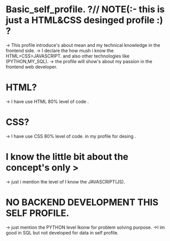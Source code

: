 # Basic_self_profile. ?// NOTE(:- this is just  a HTML&CSS desinged profile :) ?

-> This profile introduce's about mean and my technical knowledge in the frontend side.
-> I declare the how mush i know the HTML>CSS>JAVASCRIPT. and also other technologies like (PYTHON,MY_SQL).
-> the profile will show's about my passion in the frontend web developer.
# HTML?
-> I have use HTML 80% level of code .
# CSS?
-> I have use CSS 80% level of code. in my profile for desing .
# I know the little bit about the concept's only >
 -> just i mention the level of  I know the JAVASCRIPT(JS).
# NO BACKEND DEVELOPMENT THIS SELF PROFILE.
-> just mention  the PYTHON level Ikonw for problem solving purpose.
->I im good in SQL but not developed for data in self profile.
